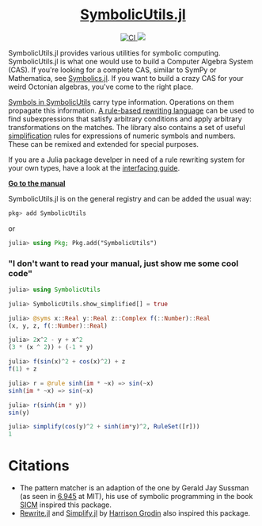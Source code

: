 <h1 align="center"><a href="https://juliasymbolics.github.io/SymbolicUtils.jl/">SymbolicUtils.jl</a></h1>

<p align="center">
  <a href="https://github.com/JuliaSymbolics/SymbolicUtils.jl/actions">
    <img src="https://github.com/JuliaSymbolics/SymbolicUtils.jl/workflows/CI/badge.svg"
         alt="CI">
  </a>
  </a>
  <a href="https://codecov.io/gh/JuliaSymbolics/SymbolicUtils.jl">
    <img src="https://codecov.io/gh/JuliaSymbolics/SymbolicUtils.jl/branch/master/graph/badge.svg?token=UL72EBCQRW"/>
  </a>
</p>

SymbolicUtils.jl provides various utilities for symbolic computing. SymbolicUtils.jl is what one would use to build
a Computer Algebra System (CAS). If you're looking for a complete CAS, similar to SymPy or Mathematica, see
[Symbolics.jl](https://github.com/JuliaSymbolics/Symbolics.jl). If you want to build a crazy CAS for your weird
Octonian algebras, you've come to the right place.

[Symbols in SymbolicUtils](https://symbolicutils.juliasymbolics.org/#creating_symbolic_expressions) carry type information. Operations on them propagate this information. [A rule-based rewriting language](https://symbolicutils.juliasymbolics.org/rewrite/#rule-based_rewriting) can be used to find subexpressions that satisfy arbitrary conditions and apply arbitrary transformations on the matches. The library also contains a set of useful [simplification](https://juliasymbolics.github.io/SymbolicUtils.jl/#simplification) rules for expressions of numeric symbols and numbers. These can be remixed and extended for special purposes.


If you are a Julia package develper in need of a rule rewriting system for your own types, have a look at the [interfacing guide](https://symbolicutils.juliasymbolics.org/interface/).

[**Go to the manual**](https://juliasymbolics.github.io/SymbolicUtils.jl/)

SymbolicUtils.jl is on the general registry and can be added the usual way:
```julia
pkg> add SymbolicUtils
```
or
```julia
julia> using Pkg; Pkg.add("SymbolicUtils")
```

### "I don't want to read your manual, just show me some cool code"
```julia
julia> using SymbolicUtils

julia> SymbolicUtils.show_simplified[] = true

julia> @syms x::Real y::Real z::Complex f(::Number)::Real
(x, y, z, f(::Number)::Real)

julia> 2x^2 - y + x^2
(3 * (x ^ 2)) + (-1 * y)

julia> f(sin(x)^2 + cos(x)^2) + z
f(1) + z

julia> r = @rule sinh(im * ~x) => sin(~x)
sinh(im * ~x) => sin(~x)

julia> r(sinh(im * y))
sin(y)

julia> simplify(cos(y)^2 + sinh(im*y)^2, RuleSet([r]))
1
```

# Citations

- The pattern matcher is an adaption of the one by Gerald Jay Sussman (as seen in [6.945](https://groups.csail.mit.edu/mac/users/gjs/6.945/) at MIT), his use of symbolic programming in the book [SICM](https://groups.csail.mit.edu/mac/users/gjs/6946/sicm-html/book.html) inspired this package.
- [Rewrite.jl](https://github.com/HarrisonGrodin/Rewrite.jl) and [Simplify.jl](https://github.com/HarrisonGrodin/Simplify.jl) by [Harrison Grodin](https://github.com/HarrisonGrodin) also inspired this package.

